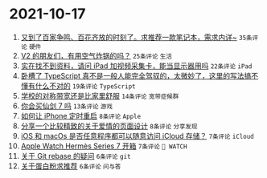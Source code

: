# 2021-10-17

1. [又到了百家争鸣、百花齐放的时刻了。求推荐一款笔记本，需求内详~](https://www.v2ex.com/t/808313) `35条评论` `硬件`
1. [V2 的朋友们，有用空气炸锅的吗？](https://www.v2ex.com/t/808320) `25条评论` `生活`
1. [实在找不到资料，请问 iPad 加视频采集卡，能当显示器用吗](https://www.v2ex.com/t/808321) `22条评论` `iPad`
1. [卧槽了 TypeScript 真不是一般人能完全驾驭的，太微妙了，这里的写法搞不懂有什么不对的](https://www.v2ex.com/t/808330) `19条评论` `TypeScript`
1. [学校的对称带宽还是比家里舒服](https://www.v2ex.com/t/808324) `14条评论` `宽带症候群`
1. [你会买仙剑 7 吗](https://www.v2ex.com/t/808305) `13条评论` `游戏`
1. [如何让 iPhone 定时重启](https://www.v2ex.com/t/808304) `8条评论` `Apple`
1. [分享一个比较精致的关于爱情的页面设计](https://www.v2ex.com/t/808303) `8条评论` `分享发现`
1. [iOS 和 macOs 是否任意程序都可以随意访问 iCloud 存储？](https://www.v2ex.com/t/808336) `7条评论` `iCloud`
1. [Apple Watch Hermès Series 7 开箱](https://www.v2ex.com/t/808334) `7条评论` ` WATCH`
1. [关于 Git rebase 的疑问](https://www.v2ex.com/t/808327) `6条评论` `git`
1. [关于蛋白粉求推荐](https://www.v2ex.com/t/808326) `6条评论` `问与答`
